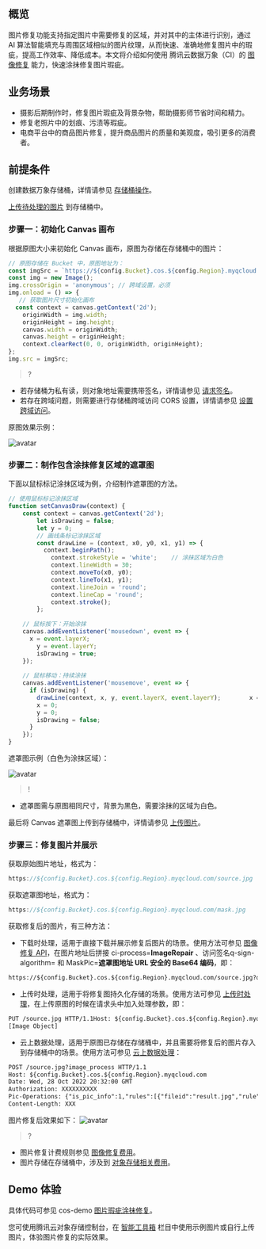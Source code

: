## 概览

图片修复功能支持指定图片中需要修复的区域，并对其中的主体进行识别，通过 AI 算法智能填充与周围区域相似的图片纹理，从而快速、准确地修复图片中的瑕疵，提高工作效率、降低成本。本文将介绍如何使用 腾讯云数据万象（CI）的 [图像修复](https://cloud.tencent.com/document/product/460/80906) 能力，快速涂抹修复图片瑕疵。

## 业务场景

- 摄影后期制作时，修复图片瑕疵及背景杂物，帮助摄影师节省时间和精力。
- 修复老照片中的划痕、污渍等瑕疵。
- 电商平台中的商品图片修复，提升商品图片的质量和美观度，吸引更多的消费者。

## 前提条件

创建数据万象存储桶，详情请参见 [存储桶操作](https://cloud.tencent.com/document/product/460/46483)。

[上传待处理的图片](https://cloud.tencent.com/document/product/436/13321) 到存储桶中。

### 步骤一：初始化 Canvas 画布

根据原图大小来初始化 Canvas 画布，原图为存储在存储桶中的图片：


```javascript
// 原图存储在 Bucket 中，原图地址为：
const imgSrc = `https://${config.Bucket}.cos.${config.Region}.myqcloud.com/${config.FileName}`;
const img = new Image();
img.crossOrigin = 'anonymous'; // 跨域设置，必须
img.onload = () => {    
   // 获取图片尺寸初始化画布    
  const context = canvas.getContext('2d');    
	originWidth = img.width;    
	originHeight = img.height;    
	canvas.width = originWidth;    
	canvas.height = originHeight;    
	context.clearRect(0, 0, originWidth, originHeight);
};
img.src = imgSrc;
```


>?
- 若存储桶为私有读，则对象地址需要携带签名，详情请参见 [请求签名](https://cloud.tencent.com/document/product/436/7778)。
- 若存在跨域问题，则需要进行存储桶跨域访问 CORS 设置，详情请参见 [设置跨域访问](https://cloud.tencent.com/document/product/436/13318)。

原图效果示例：

![avatar](https://write.woa.com/assets/token/download?token=bbcb39d3fa8ecb92a64427ec019c86c9535e53f4)



### 步骤二：制作包含涂抹修复区域的遮罩图

下面以鼠标标记涂抹区域为例，介绍制作遮罩图的方法。

```javascript
// 使用鼠标标记涂抹区域
function setCanvasDraw(context) {    
    const context = canvas.getContext('2d');    
		let isDrawing = false;    
		let y = 0;    
		// 画线条标记涂抹区域    
		const drawLine = (context, x0, y0, x1, y1) => {      
		  context.beginPath();      
			context.strokeStyle = 'white';    // 涂抹区域为白色      
			context.lineWidth = 30;      
			context.moveTo(x0, y0);      
			context.lineTo(x1, y1);      
			context.lineJoin = 'round';      
			context.lineCap = 'round';      
			context.stroke();    
		};
		
    // 鼠标按下：开始涂抹    
	canvas.addEventListener('mousedown', event => {      
	  x = event.layerX;      
		y = event.layerY;      
		isDrawing = true;    
	});
	
    // 鼠标移动：持续涂抹    
	canvas.addEventListener('mousemove', event => {      
	  if (isDrawing) {        
		drawLine(context, x, y, event.layerX, event.layerY);        x = event.layerX;        y = event.layerY;      }    });    // 鼠标抬起：结束涂抹    canvas.addEventListener('mouseup', event => {      if (isDrawing) {        drawLine(context, x, y, event.layerX, event.layerY);        
		x = 0;        
		y = 0;        
		isDrawing = false;      
	  }    
    });
}
```

遮罩图示例（白色为涂抹区域）：

![avatar](https://write.woa.com/assets/token/download?token=fb5ff679fcd4ffbbd919f9654cc0949255fb39bb)

>!
- 遮罩图需与原图相同尺寸，背景为黑色，需要涂抹的区域为白色。

最后将 Canvas 遮罩图上传到存储桶中，详情请参见 [上传图片](https://cloud.tencent.com/document/product/436/13321)。

### 步骤三：修复图片并展示

获取原始图片地址，格式为：

```javascript
https://${config.Bucket}.cos.${config.Region}.myqcloud.com/source.jpg
```

获取遮罩图地址，格式为：

```javascript
https://${config.Bucket}.cos.${config.Region}.myqcloud.com/mask.jpg
```

获取修复后的图片，有三种方法：

- 下载时处理，适用于直接下载并展示修复后图片的场景。使用方法可参见 [图像修复 API](https://cloud.tencent.com/document/product/460/79042)，在图片地址后拼接 ci-process=**ImageRepair** 、访问签名q-sign-algorithm=<signature> 和 MaskPic=**遮罩图地址 URL 安全的 Base64 编码**，即：
```html
https://${config.Bucket}.cos.${config.Region}.myqcloud.com/source.jpg?q-sign-algorithm=<signature>&ci-process=ImageRepair&MaskPic=aHR0cDovL2V4xxxxxxxxxxxxxxxxxxxxxxxxxxxxx
```
- 上传时处理，适用于将修复图持久化存储的场景。使用方法可参见 [上传时处理](https://cloud.tencent.com/document/product/460/18147#.E4.B8.8A.E4.BC.A0.E6.97.B6.E5.A4.84.E7.90.86)，在上传原图的时候在请求头中加入处理参数，即：
```html
PUT /source.jpg HTTP/1.1Host: ${config.Bucket}.cos.${config.Region}.myqcloud.comDate: Wed, 28 Oct 2022 20:32:00 GMTAuthorization:XXXXXXXXXXXXPic-Operations: {"is_pic_info":1,"rules":[{"fileid":"result.jpg","rule":"ci-process=ImageRepair&MaskPic=aHR0cDovL2V4xxxxxxxxxxxxxxxxxxxxxxxxxxxxx"}]}Content-Length: XXX
[Image Object]
```
- 云上数据处理，适用于原图已存储在存储桶中，并且需要将修复后的图片存入到存储桶中的场景。使用方法可参见 [云上数据处理](https://cloud.tencent.com/document/product/460/18147#.E4.BA.91.E4.B8.8A.E6.95.B0.E6.8D.AE.E5.A4.84.E7.90.86)：
```html
POST /source.jpg?image_process HTTP/1.1
Host: ${config.Bucket}.cos.${config.Region}.myqcloud.com
Date: Wed, 28 Oct 2022 20:32:00 GMT
Authorization: XXXXXXXXXX
Pic-Operations: {"is_pic_info":1,"rules":[{"fileid":"result.jpg","rule":"ci-process=ImageRepair&MaskPic=aHR0cDovL2V4xxxxxxxxxxxxxxxxxxxxxxxxxxxxx"}]}
Content-Length: XXX
```
图片修复后效果如下：
![avatar](https://write.woa.com/assets/token/download?token=6e8a137d9d1ef1e75dbf3a36e2f492f8ca0a717f)

>?
- 图片修复计费规则参见 [图像修复费用](https://cloud.tencent.com/document/product/460/58118#69f23fb5-0110-4768-b3e5-3473703c0980)。
- 图片存储在存储桶中，涉及到 [对象存储相关费用](https://cloud.tencent.com/document/product/436/53482)﻿。

## Demo 体验

具体代码可参见 cos-demo [图片瑕疵涂抹修复](https://github.com/tencentyun/cos-demo/tree/main/Image-Inpainting)。

您可使用腾讯云对象存储控制台，在 [智能工具箱](https://console.cloud.tencent.com/cos/toolbox/Repair) 栏目中使用示例图片或自行上传图片，体验图片修复的实际效果。
